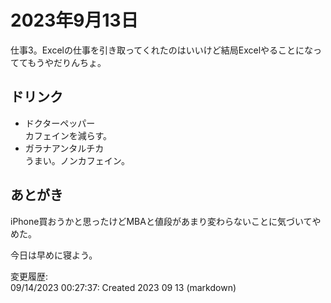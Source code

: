 # 2023年9月13日

仕事3。Excelの仕事を引き取ってくれたのはいいけど結局Excelやることになっててもうやだりんちょ。

## ドリンク

- ドクターペッパー  
カフェインを減らす。
- ガラナアンタルチカ  
うまい。ノンカフェイン。

## あとがき

iPhone買おうかと思ったけどMBAと値段があまり変わらないことに気づいてやめた。

今日は早めに寝よう。

変更履歴:  
09/14/2023 00:27:37: Created 2023 09 13 (markdown)  
